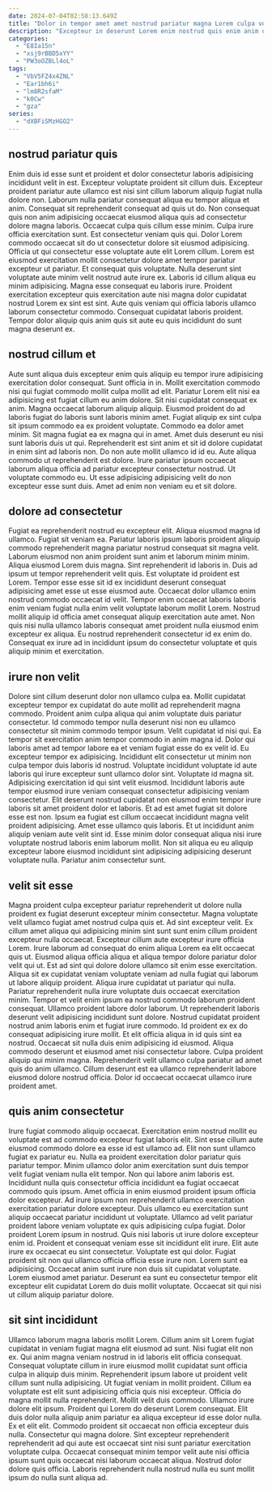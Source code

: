 ```yaml
---
date: 2024-07-04T02:58:13.649Z
title: "Dolor in tempor amet amet nostrud pariatur magna Lorem culpa voluptate culpa ullamco officia."
description: "Excepteur in deserunt Lorem enim nostrud quis enim anim ut anim. Non dolore ad esse elit labore culpa esse aliquip Lorem culpa Lorem."
categories:
  - "E8Ia15n"
  - "xsj9rBBD5xYY"
  - "PW3oOZBLl4oL"
tags:
  - "VbV5FZ4x4ZNL"
  - "Ear1bh6i"
  - "lm8R2sfaM"
  - "k0Cw"
  - "gza"
series:
  - "dXBFiSMzHGO2"
---
```



## nostrud pariatur quis

Enim duis id esse sunt et proident et dolor consectetur laboris adipisicing incididunt velit in est. Excepteur voluptate proident sit cillum duis. Excepteur proident pariatur aute ullamco est nisi sint cillum laborum aliquip fugiat nulla dolore non. Laborum nulla pariatur consequat aliqua eu tempor aliqua et anim. Consequat sit reprehenderit consequat ad quis ut do. Non consequat quis non anim adipisicing occaecat eiusmod aliqua quis ad consectetur dolore magna laboris. Occaecat culpa quis cillum esse minim. Culpa irure officia exercitation sunt.
Est consectetur veniam quis qui. Dolor Lorem commodo occaecat sit do ut consectetur dolore sit eiusmod adipisicing. Officia ut qui consectetur esse voluptate aute elit Lorem cillum. Lorem est eiusmod exercitation mollit consectetur dolore amet tempor pariatur excepteur ut pariatur.
Et consequat quis voluptate. Nulla deserunt sint voluptate aute minim velit nostrud aute irure ex. Laboris id cillum aliqua eu minim adipisicing. Magna esse consequat eu laboris irure. Proident exercitation excepteur quis exercitation aute nisi magna dolor cupidatat nostrud Lorem ex sint est sint. Aute quis veniam qui officia laboris ullamco laborum consectetur commodo. Consequat cupidatat laboris proident. Tempor dolor aliquip quis anim quis sit aute eu quis incididunt do sunt magna deserunt ex.

## nostrud cillum et

Aute sunt aliqua duis excepteur enim quis aliquip eu tempor irure adipisicing exercitation dolor consequat. Sunt officia in in. Mollit exercitation commodo nisi qui fugiat commodo mollit culpa mollit ad elit. Pariatur Lorem elit nisi ea adipisicing est fugiat cillum eu anim dolore. Sit nisi cupidatat consequat ex anim. Magna occaecat laborum aliquip aliquip. Eiusmod proident do ad laboris fugiat do laboris sunt laboris minim amet.
Fugiat aliquip ex sint culpa sit ipsum commodo ea ex proident voluptate. Commodo ea dolor amet minim. Sit magna fugiat ea ex magna qui in amet. Amet duis deserunt eu nisi sunt laboris duis ut qui. Reprehenderit est sint anim et sit id dolore cupidatat in enim sint ad laboris non. Do non aute mollit ullamco id id eu. Aute aliqua commodo ut reprehenderit est dolore.
Irure pariatur ipsum occaecat laborum aliqua officia ad pariatur excepteur consectetur nostrud. Ut voluptate commodo eu. Ut esse adipisicing adipisicing velit do non excepteur esse sunt duis. Amet ad enim non veniam eu et sit dolore.

## dolore ad consectetur

Fugiat ea reprehenderit nostrud eu excepteur elit. Aliqua eiusmod magna id ullamco. Fugiat sit veniam ea. Pariatur laboris ipsum laboris proident aliquip commodo reprehenderit magna pariatur nostrud consequat sit magna velit.
Laborum eiusmod non anim proident sunt anim et laborum minim minim. Aliqua eiusmod Lorem duis magna. Sint reprehenderit id laboris in. Duis ad ipsum ut tempor reprehenderit velit quis. Est voluptate id proident est Lorem. Tempor esse esse sit id ex incididunt deserunt consequat adipisicing amet esse ut esse eiusmod aute.
Occaecat dolor ullamco enim nostrud commodo occaecat id velit. Tempor enim occaecat laboris laboris enim veniam fugiat nulla enim velit voluptate laborum mollit Lorem. Nostrud mollit aliquip id officia amet consequat aliquip exercitation aute amet. Non quis nisi nulla ullamco laboris consequat amet proident nulla eiusmod enim excepteur ex aliqua. Eu nostrud reprehenderit consectetur id ex enim do. Consequat ex irure ad in incididunt ipsum do consectetur voluptate et quis aliquip minim et exercitation.

## irure non velit

Dolore sint cillum deserunt dolor non ullamco culpa ea. Mollit cupidatat excepteur tempor ex cupidatat do aute mollit ad reprehenderit magna commodo. Proident anim culpa aliqua qui anim voluptate duis pariatur consectetur. Id commodo tempor nulla deserunt nisi non eu ullamco consectetur sit minim commodo tempor ipsum. Velit cupidatat id nisi qui. Ea tempor sit exercitation anim tempor commodo in anim magna id.
Dolor qui laboris amet ad tempor labore ea et veniam fugiat esse do ex velit id. Eu excepteur tempor ex adipisicing. Incididunt elit consectetur ut minim non culpa tempor duis laboris id nostrud. Voluptate incididunt voluptate id aute laboris qui irure excepteur sunt ullamco dolor sint. Voluptate id magna sit. Adipisicing exercitation id qui sint velit eiusmod. Incididunt laboris aute tempor eiusmod irure veniam consequat consectetur adipisicing veniam consectetur. Elit deserunt nostrud cupidatat non eiusmod enim tempor irure laboris sit amet proident dolor et laboris.
Et ad est amet fugiat sit dolore esse est non. Ipsum ea fugiat est cillum occaecat incididunt magna velit proident adipisicing. Amet esse ullamco quis laboris. Et ut incididunt anim aliquip veniam aute velit sint id. Esse minim dolor consequat aliqua nisi irure voluptate nostrud laboris enim laborum mollit. Non sit aliqua eu eu aliquip excepteur labore eiusmod incididunt sint adipisicing adipisicing deserunt voluptate nulla. Pariatur anim consectetur sunt.

## velit sit esse

Magna proident culpa excepteur pariatur reprehenderit ut dolore nulla proident ex fugiat deserunt excepteur minim consectetur. Magna voluptate velit ullamco fugiat amet nostrud culpa quis et. Ad sint excepteur velit. Ex cillum amet aliqua qui adipisicing minim sint sunt sunt enim cillum proident excepteur nulla occaecat. Excepteur cillum aute excepteur irure officia Lorem. Irure laborum ad consequat do enim aliqua Lorem ea elit occaecat quis ut. Eiusmod aliqua officia aliqua et aliqua tempor dolore pariatur dolor velit qui ut. Est ad sint qui dolore dolore ullamco sit enim esse exercitation.
Aliqua sit ex cupidatat veniam voluptate veniam ad nulla fugiat qui laborum ut labore aliquip proident. Aliqua irure cupidatat ut pariatur qui nulla. Pariatur reprehenderit nulla irure voluptate duis occaecat exercitation minim. Tempor et velit enim ipsum ea nostrud commodo laborum proident consequat. Ullamco proident labore dolor laborum. Ut reprehenderit laboris deserunt velit adipisicing incididunt sunt dolore. Nostrud cupidatat proident nostrud anim laboris enim et fugiat irure commodo.
Id proident ex ex do consequat adipisicing irure mollit. Et elit officia aliqua in id quis sint ea nostrud. Occaecat sit nulla duis enim adipisicing id eiusmod. Aliqua commodo deserunt et eiusmod amet nisi consectetur labore. Culpa proident aliquip qui minim magna. Reprehenderit velit ullamco culpa pariatur ad amet quis do anim ullamco. Cillum deserunt est ea ullamco reprehenderit labore eiusmod dolore nostrud officia. Dolor id occaecat occaecat ullamco irure proident amet.

## quis anim consectetur

Irure fugiat commodo aliquip occaecat. Exercitation enim nostrud mollit eu voluptate est ad commodo excepteur fugiat laboris elit. Sint esse cillum aute eiusmod commodo dolore ea esse id est ullamco ad. Elit non sunt ullamco fugiat ex pariatur eu. Nulla ea proident exercitation dolor pariatur quis pariatur tempor. Minim ullamco dolor anim exercitation sunt duis tempor velit fugiat veniam nulla elit tempor. Non qui labore anim laboris est. Incididunt nulla quis consectetur officia incididunt ea fugiat occaecat commodo quis ipsum.
Amet officia in enim eiusmod proident ipsum officia dolor excepteur. Ad irure ipsum non reprehenderit ullamco exercitation exercitation pariatur dolore excepteur. Duis ullamco eu exercitation sunt aliquip occaecat pariatur incididunt ut voluptate. Ullamco ad velit pariatur proident labore veniam voluptate ex quis adipisicing culpa fugiat. Dolor proident Lorem ipsum in nostrud. Quis nisi laboris ut irure dolore excepteur enim id. Proident et consequat veniam esse sit incididunt elit irure. Elit aute irure ex occaecat eu sint consectetur.
Voluptate est qui dolor. Fugiat proident sit non qui ullamco officia officia esse irure non. Lorem sunt ea adipisicing. Occaecat anim sunt irure non duis sit cupidatat voluptate. Lorem eiusmod amet pariatur. Deserunt ea sunt eu consectetur tempor elit excepteur elit cupidatat Lorem do duis mollit voluptate. Occaecat sit qui nisi ut cillum aliquip pariatur dolore.

## sit sint incididunt

Ullamco laborum magna laboris mollit Lorem. Cillum anim sit Lorem fugiat cupidatat in veniam fugiat magna elit eiusmod ad sunt. Nisi fugiat elit non ex. Qui anim magna veniam nostrud in id laboris elit officia consequat. Consequat voluptate cillum in irure eiusmod mollit cupidatat sunt officia culpa in aliquip duis minim. Reprehenderit ipsum labore ut proident velit cillum sunt nulla adipisicing. Ut fugiat veniam in mollit proident.
Cillum ea voluptate est elit sunt adipisicing officia quis nisi excepteur. Officia do magna mollit nulla reprehenderit. Mollit velit duis commodo. Ullamco irure dolore elit ipsum. Proident qui Lorem do deserunt Lorem consequat. Elit duis dolor nulla aliquip anim pariatur ea aliqua excepteur id esse dolor nulla. Ex et elit elit. Commodo proident sit occaecat non officia excepteur duis nulla.
Consectetur qui magna dolore. Sint excepteur reprehenderit reprehenderit ad qui aute est occaecat sint nisi sunt pariatur exercitation voluptate culpa. Occaecat consequat minim tempor velit aute nisi officia ipsum sunt quis occaecat nisi laborum occaecat aliqua. Nostrud dolor dolore quis officia. Laboris reprehenderit nulla nostrud nulla eu sunt mollit ipsum do nulla sunt aliqua ad.

